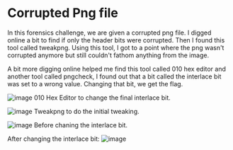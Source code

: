 # Corrupted Png file
In this forensics challenge, we are given a corrupted png file. I digged online a bit to find if only the header bits were corrupted. Then I found this tool called tweakpng. Using this tool, I got to a point where the png wasn't corrupted anymore but still couldn't fathom anything from the image. 

A bit more digging online helped me find this tool called 010 hex editor and another tool called pngcheck, I found out that a bit called the interlace bit was set to a wrong value. Changing that bit, we get the flag. 

![image](https://github.com/user-attachments/assets/f5695417-9bba-4cfe-a041-8bea47647159)
010 Hex Editor to change the final interlace bit. 

![image](https://github.com/user-attachments/assets/afdbf514-5607-4c14-860e-f9e3929f152c)
Tweakpng to do the initial tweaking. 

![image](https://github.com/user-attachments/assets/868a1a77-8ba1-4327-854a-b73090f297d5)
Before chaning the interlace bit. 

After changing the interlace bit: 
![image](https://github.com/user-attachments/assets/1372a395-a488-41fc-a7da-e41ee914356b)